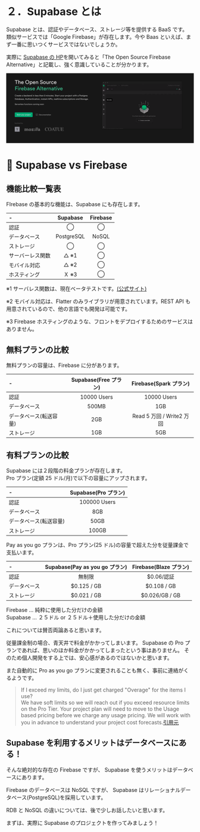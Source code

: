 # ２．Supabase とは

Supabase とは、認証やデータベース、ストレージ等を提供する BaaS です。
類似サービスでは「Google Firebase」が存在します。今や Baas といえば、まず一番に思いつくサービスではないでしょうか。

実際に [Supabase の HP](https://supabase.com/)を開いてみると「The Open Source Firebase Alternative」と記載し、強く意識していることが分かります。

![gras](010_supabase-top.png)

# 🤔 Supabase vs Firebase

## 機能比較一覧表

FIrebase の基本的な機能は、Supabase にも存在します。

| -                |  Supabase  | Firebase |
| :--------------- | :--------: | :------: |
| 認証             |     ◯      |    ◯     |
| データベース     | PostgreSQL |  NoSQL   |
| ストレージ       |     ◯      |    ◯     |
| サーバーレス関数 |    △ ※1    |    ◯     |
| モバイル対応     |    △ ※2    |    ◯     |
| ホスティング     |   Ｘ ※3    |    ◯     |

※1 サーバレス関数は、現在ベータテストです。[(公式サイト)](https://supabase.com/blog/2021/07/30/supabase-functions-updates)

※2 モバイル対応は、Flatter のみライブラリが用意されています。REST API も用意されているので、他の言語でも開発は可能です。

※3 Firebase ホスティングのような、フロントをデプロイするためのサービスはありません。

## 無料プランの比較

無料プランの容量は、Firebase に分があります。

| -                      | Supabase(Free プラン) |  Firebase(Spark プラン)   |
| :--------------------- | :-------------------: | :-----------------------: |
| 認証                   |      10000 Users      |        10000 Users        |
| データベース           |         500MB         |            1GB            |
| データベース(転送容量) |          2GB          | Read 5 万回 / Write2 万回 |
| ストレージ             |          1GB          |            5GB            |

## 有料プランの比較

Supabase には２段階の料金プランが存在します。  
Pro プラン(定額 25 ドル/月)で以下の容量にアップされます。

| -                      | Supabase(Pro プラン) |
| :--------------------- | :------------------: |
| 認証                   |     100000 Users     |
| データベース           |         8GB          |
| データベース(転送容量) |         50GB         |
| ストレージ             |        100GB         |

Pay as you go プランは、Pro プラン(25 ドル)の容量で超えた分を従量課金で支払います。

| -            | Supabase(Pay as you go プラン) | Firebase(Blaze プラン) |
| :----------- | :----------------------------: | :--------------------: |
| 認証         |             無制限             |       $0.06/認証       |
| データベース |          $0.125 / GB           |      $0.108 / GB       |
| ストレージ   |          $0.021 / GB           |     $0.026/GB / GB     |

Firebase … 純粋に使用した分だけの金額  
Supabase … ２５ドル or ２５ドル＋使用した分だけの金額

これについては賛否両論あると思います。

従量課金制の場合、青天井で料金がかかってしまいます。
Supabase の Pro プランであれば、思いのほか料金がかかってしまったという事はありません。
そのため個人開発をする上では、安心感があるのではないかと思います。

また自動的に Pro as you go プランに変更されることも無く、事前に連絡がくるようです。

> If I exceed my limits, do I just get charged "Overage" for the items I use?  
> We have soft limits so we will reach out if you exceed resource limits on the Pro Tier. Your project plan will need to move to the Usage based pricing before we charge any usage pricing. We will work with you in advance to understand your project cost forecasts.[引用元](https://supabase.com/pricing)

## Supabase を利用するメリットはデータベースにある！

そんな絶対的な存在の Firebase ですが、
Supabase を使うメリットはデータベースにあります。

Firebase のデータベースは NoSQL ですが、 Supabase はリレーショナルデータベース(PostgreSQL)を採用しています。

RDB と NoSQL の違いについては、後で少しお話したいと思います。

まずは、実際に Supabase のプロジェクトを作ってみましょう！
